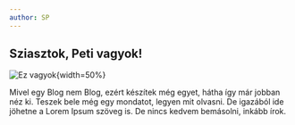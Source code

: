 ```yaml
---
author: SP
---
```


## Sziasztok, Peti vagyok! 

![Ez vagyok](https://scontent.fbud5-1.fna.fbcdn.net/v/t1.6435-9/53514140_2238139342875352_3254089110050045952_n.jpg?_nc_cat=108&ccb=1-5&_nc_sid=09cbfe&_nc_ohc=CJxjf2Zq1kcAX8f6yIH&_nc_ht=scontent.fbud5-1.fna&oh=09d3f9223340c04c37a659ea7c7d271f&oe=61AC1854){width=50%}

Mivel egy Blog nem Blog, ezért készítek még egyet, hátha így már jobban néz ki.
Teszek bele még egy mondatot, legyen mit olvasni. 
De igazából ide jöhetne a Lorem Ipsum szöveg is. De nincs kedvem bemásolni, inkább írok. 
